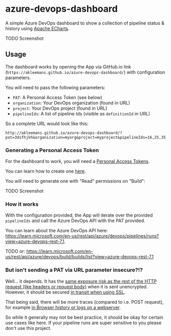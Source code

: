 # azure-devops-dashboard

A simple Azure DevOps dashboard to show a collection of pipeline status & history using [Apache ECharts](https://echarts.apache.org/en/index.html).

TODO Screenshot

## Usage

The dashboard works by opening the App via GitHub.io link (`https://akleemans.github.io/azure-devops-dashboard/`) with configuration parameters.

You will need to pass the following parameters:

* `PAT`: A Personal Access Token (see below)
* `organization`: Your DevOps organization (found in URL)
* `project`: Your DevOps project (found in URL)
* `pipelineIds`: A list of pipeline Ids (visible as `definitionId` in URL)

So a complete URL would look like this:

    http://akleemans.github.io/azure-devops-dashboard/?pat=3dsfhjkh&organization=myorg&project=myproject&pipelineIds=16,25,35

### Generating a Personal Access Token

For the dashboard to work, you will need a [Personal Access Tokens](https://learn.microsoft.com/en-us/azure/devops/organizations/accounts/use-personal-access-tokens-to-authenticate).

You can learn how to create one [here](https://learn.microsoft.com/en-us/azure/devops/organizations/accounts/use-personal-access-tokens-to-authenticate?view=azure-devops&tabs=Windows#create-a-pat).

You will need to generate one with "Read" permissions on "Build":

TODO Screenshot

### How it works

With the configuration provided, the App will iterate over the provided `pipelineIds` and call the Azure DevOps API with the PAT provided.

You can learn about the Azure DevOps API here: https://learn.microsoft.com/en-us/rest/api/azure/devops/pipelines/runs?view=azure-devops-rest-7.1.

TODO or: https://learn.microsoft.com/en-us/rest/api/azure/devops/build/builds/list?view=azure-devops-rest-7.1

### But isn't sending a PAT via URL parameter insecure?!?

Well... it depends. It has the [same exposure risk as the rest of the HTTP request (like headers or request body)](https://stackoverflow.com/a/66548278) when it is sent unencrypted.
However, it should be secured [in transit when using SSL](https://security.stackexchange.com/a/12533).

That being said, there will be more traces (compared to i.e. POST request), for example [in Browser history or logs on a webserver](https://security.stackexchange.com/a/29605).

So while it generally may not be best practice, it should be okay for certain use cases like here.
If your pipeline runs are super sensitive to you please don't use this project.
